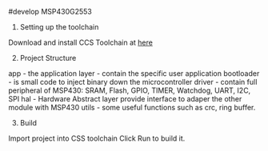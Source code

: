 #develop MSP430G2553

1. Setting up the toolchain

Download and install CCS Toolchain at [here](http://processors.wiki.ti.com/index.php/Download_CCS)

2. Project Structure  

app - the application layer - contain  the specific user application
bootloader - is small code to inject binary down the microcontroller
driver - contain full peripheral of MSP430: SRAM, Flash, GPIO, TIMER, Watchdog, UART, I2C, SPI 
hal - Hardware Abstract layer provide interface to adaper the other module with MSP430
utils - some useful functions such as crc, ring buffer.

3. Build

Import project into CSS toolchain
Click Run to build it.